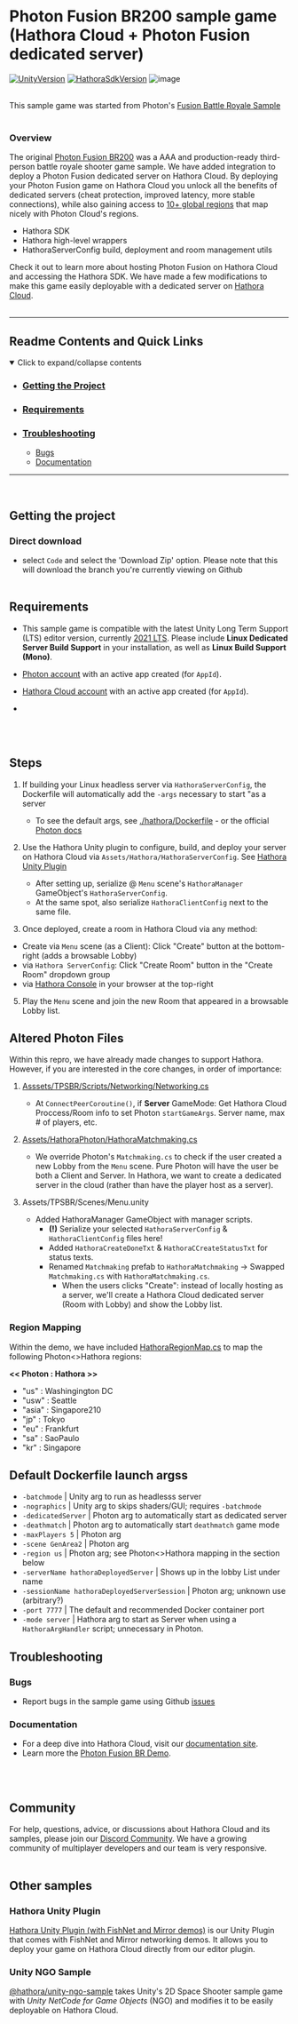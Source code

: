 
# Photon Fusion BR200 sample game (Hathora Cloud + Photon Fusion dedicated server)

[![UnityVersion](https://img.shields.io/badge/Unity%20Version:-2021.3%20LTS-57b9d3.svg?logo=unity&color=2196F3)](https://unity.com/releases/editor/qa/lts-releases)
[![HathoraSdkVersion](https://img.shields.io/badge/Hathora%20SDK-1.5.1-57b9d3.svg?logo=none&color=AF64EE)](https://hathora.dev/docs)
![image](https://assetstorev1-prd-cdn.unity3d.com/key-image/44946285-5088-4f57-b51b-a996184da940.webp)
<br><br>

This sample game was started from Photon's [Fusion Battle Royale Sample](https://doc.photonengine.com/fusion/current/game-samples/fusion-br/quickstart)
<br><br>

### Overview

The original [Photon Fusion BR200](https://doc.photonengine.com/fusion/current/game-samples/fusion-br/quickstart) was a AAA and production-ready third-person battle royale shooter game sample. We have added integration to deploy a Photon Fusion dedicated server on Hathora Cloud. By deploying your Photon Fusion game on Hathora Cloud you unlock all the benefits of dedicated servers (cheat protection, improved latency, more stable connections), while also gaining access to [10+ global regions](https://hathora.dev/docs/faq/scale-globally) that map nicely with Photon Cloud's regions.

* Hathora SDK
* Hathora high-level wrappers
* HathoraServerConfig build, deployment and room management utils

Check it out to learn more about hosting Photon Fusion on Hathora Cloud and accessing the Hathora SDK. We have made a few modifications to make this game easily deployable with a dedicated server on [Hathora Cloud](https://hathora.dev/docs).
<br><br>

---
## Readme Contents and Quick Links
<details open> <summary> Click to expand/collapse contents </summary>

- ### [Getting the Project](#getting-the-project-1)
- ### [Requirements](#requirements-1)
- ### [Troubleshooting](#troubleshooting-1)
  - [Bugs](#bugs)
  - [Documentation](#documentation)

</details>

---
<br>

## Getting the project
### Direct download

 - select `Code` and select the 'Download Zip' option.  Please note that this will download the branch you're currently viewing on Github
<br><br>

## Requirements

- This sample game is compatible with the latest Unity Long Term Support (LTS) editor version, currently [2021 LTS](https://unity.com/releases/2021-lts). Please include **Linux Dedicated Server Build Support** in your installation, as well as **Linux Build Support (Mono)**.

- [Photon account](https://www.photonengine.com/fusion) with an active app created (for `AppId`).

- [Hathora Cloud account](https://console.hathora.dev) with an active app created (for `AppId`).

- 
<br><br>

## Steps

1. If building your Linux headless server via `HathoraServerConfig`, the Dockerfile will automatically add the `-args` necessary to start "as a server
    - To see the default args, see [./hathora/Dockerfile](https://github.com/hathora/photon-fusion-br/blob/main/.hathora/Dockerfile) - or the official [Photon docs](https://doc.photonengine.com/fusion/current/game-samples/fusion-br/quickstart)

2. Use the Hathora Unity plugin to configure, build, and deploy your server on Hathora Cloud via `Assets/Hathora/HathoraServerConfig`. See [Hathora Unity Plugin](https://github.com/hathora/unity-plugin)
    - After setting up, serialize @ `Menu` scene's `HathoraManager` GameObject's `HathoraServerConfig`.
    - At the same spot, also serialize `HathoraClientConfig` next to the same file.

4. Once deployed, create a room in Hathora Cloud via any method:
  - Create via `Menu` scene (as a Client): Click "Create" button at the bottom-right (adds a browsable Lobby)
  - via `Hathora ServerConfig`: Click "Create Room" button in the "Create Room" dropdown group
  - via [Hathora Console](https://console.hathora.dev) in your browser at the top-right

5. Play the `Menu` scene and join the new Room that appeared in a browsable Lobby list.

## Altered Photon Files

Within this repro, we have already made changes to support Hathora. However, if you are interested in the core changes, in order of importance:

1. [Asssets/TPSBR/Scripts/Networking/Networking.cs](https://github.com/hathora/photon-fusion-br/blob/main/Assets/TPSBR/Scripts/Networking/Networking.cs)
    * At `ConnectPeerCoroutine()`, if **Server** GameMode: Get Hathora Cloud Proccess/Room info to set Photon `startGameArgs`. Server name, max # of players, etc.

2. [Assets/HathoraPhoton/HathoraMatchmaking.cs](https://github.com/hathora/photon-fusion-br/blob/main/Assets/HathoraPhoton/HathoraMatchmaking.cs)
    * We override Photon's `Matchmaking.cs` to check if the user created a new Lobby from the `Menu` scene. Pure Photon will have the user be both a Client and Server. In Hathora, we want to create a dedicated server in the cloud (rather than have the player host as a server).

3. Assets/TPSBR/Scenes/Menu.unity
    * Added HathoraManager GameObject with manager scripts. 
      * **(!)** Serialize your selected `HathoraServerConfig` & `HathoraClientConfig` files here!
      * Added `HathoraCreateDoneTxt` & `HathoraCCreateStatusTxt` for status texts.
      * Renamed `Matchmaking` prefab to `HathoraMatchmaking` -> Swapped `Matchmaking.cs` with `HathoraMatchmaking.cs`.
          * When the users clicks "Create": instead of locally hosting as a server, we'll create a Hathora Cloud dedicated server (Room with Lobby) and show the Lobby list.

### Region Mapping

Within the demo, we have included [HathoraRegionMap.cs](https://github.com/hathora/photon-fusion-br/blob/main/Assets/HathoraPhoton/HathoraRegionMap.cs) to map the following Photon<>Hathora regions:

**<< Photon : Hathora >>**
- "us" : Washingington DC
- "usw" : Seattle
- "asia" : Singapore210
- "jp" : Tokyo
- "eu" : Frankfurt
- "sa" : SaoPaulo
- "kr" : Singapore

## Default Dockerfile launch argss

- `-batchmode` | Unity arg to run as headlesss server
- `-nographics` | Unity arg to skips shaders/GUI; requires `-batchmode`
- `-dedicatedServer` | Photon arg to automatically start as dedicated server
- `-deathmatch` | Photon arg to automatically start `deathmatch` game mode
- `-maxPlayers 5` | Photon arg
- `-scene GenArea2` | Photon arg
- `-region us` | Photon arg; see Photon<>Hathora mapping in the section below
- `-serverName hathoraDeployedServer` | Shows up in the lobby List under name
- `-sessionName hathoraDeployedServerSession` | Photon arg; unknown use (arbitrary?)
- `-port 7777` | The default and recommended Docker container port
- `-mode server` | Hathora arg to start as Server when using a `HathoraArgHandler` script; unnecessary in Photon.

## Troubleshooting
### Bugs
- Report bugs in the sample game using Github [issues](https://github.com/hathora/photon-fusion-br/issues)
  
### Documentation
- For a deep dive into Hathora Cloud, visit our [documentation site](https://hathora.dev/docs).
- Learn more the [Photon Fusion BR Demo](https://doc.photonengine.com/fusion/current/game-samples/fusion-br).

<br><br>

## Community
For help, questions, advice, or discussions about Hathora Cloud and its samples, please join our [Discord Community](https://discord.gg/hathora). We have a growing community of multiplayer developers and our team is very responsive.
<br><br>

## Other samples
### Hathora Unity Plugin
[Hathora Unity Plugin (with FishNet and Mirror demos)](https://github.com/hathora/hathora-unity) is our Unity Plugin that comes with FishNet and Mirror networking demos. It allows you to deploy your game on Hathora Cloud directly from our editor plugin.

### Unity NGO Sample
[@hathora/unity-ngo-sample](https://github.com/hathora/unity-ngo-sample) takes Unity's 2D Space Shooter sample game with *Unity NetCode for Game Objects* (NGO) and modifies it to be easily deployable on Hathora Cloud.
<br><br>
